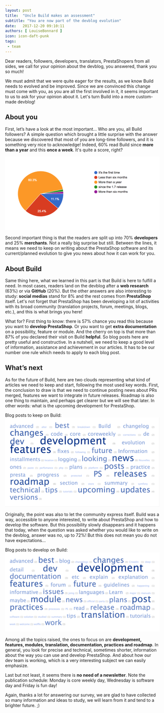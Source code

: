 ```yaml
---
layout: post
title:  "Uncle Build makes an assessment"
subtitle: "You are now part of the devblog evolution"
date:   2017-12-20 09:10:11
authors: [ LouiseBonnard ]
icon: icon-daft-punk
tags:
 - team
---
```


Dear readers, followers, developers, translators, PrestaShopers from all sides, we call for your opinion about the devblog, you answered, thank you so much!

We must admit that we were quite eager for the results, as we know Build needs to evolved and be improved. Since we are convinced this change must come with you, as you are all the first involved in it, it seems important to us to ask for your opinion about it. Let's turn Build into a more custom-made devblog!


## About you

First, let’s have a look at the most important… Who are you, all Build followers? A simple question which brought a little surprise with the answer because we discovered that most of you are long-time followers, and it is something very nice to acknowledge! Indeed, 60% read Build since **more than a year** and this **once a week**. It's quite a score, right?

![Build Frequency](/assets/images/2017/12/Build_Frequency.png)

Second important thing is that the readers are split up into 70% **developers** and 25% **merchants**. Not a really big surprise but still. Between the lines, it means we need to keep on writing about the PrestaShop software and its current/planned evolution to give you news about how it can work for you.


## About Build

Same thing here, what we learned in this part is that Build is here to fulfill a need. In most cases, readers land on the devblog after a **web research** (63%) or via **GitHub** (20%). But the other answers are also interesting to study: **social medias** stand for 8% and the rest comes from **PrestaShop** itself. Let's not forget that PrestaShop has been developing a lot of activities with its broad community (translation projects, forum, meetings, blogs, etc.), and this is what brings you here!

What for? First thing to know: there is 57% chance you read this because you want to **develop PrestaShop**. Or you want to get **extra documentation** on a possibility, feature or module. And the cherry on top is that more than 87% of you declared their visit on Build **helpful**. So blog posts here are pretty useful and constructive. In a nutshell, we need to keep a good level of information, assistance and achievement in our articles. It has to be our number one rule which needs to apply to each blog post.


## What’s next

As for the future of Build, here are two clouds representing what kind of articles we need to keep and start, following the most used key words. First, the conclusion to draw is that we need to continue posting news about PRs merged, features we want to integrate in future releases. Roadmap is also one thing to maintain, and perhaps get clearer but we will see that later. In other words: what is the upcoming development for PrestaShop.

Blog posts to keep on Build:
![Build Keep](/assets/images/2017/12/Word_Cloud_Build_Keep.png)

Originally, the point was also to let the community express itself. Build was a way, accessible to anyone interested, to write about PrestaShop and how to develop the software. But this possibility slowly disappears and it happens that today, when the question was asked whether you would like to write on the devblog, answer was no, up to 72%! But this does not mean you do not have expectations...

Blog posts to develop on Build:
![Build Start](/assets/images/2017/12/Word_Cloud_Build_Start.png)

Among all the topics raised, the ones to focus on are **development, features, modules, translation, documentation, practices and roadmap**. In general, you look for precise and technical, sometimes shorter, information about the way you can use and develop PrestaShop. And about how our dev team is working, which is a very interesting subject we can easily emphasize.

Last but not least, it seems there is **no need of a newsletter**. Note the publication schedule: Monday is core weekly day, Wednesday is software day and Friday is fun day!

Again, thanks a lot for answering our survey, we are glad to have collected so many information and ideas to study, we will learn from it and tend to a brighter future. ;)
